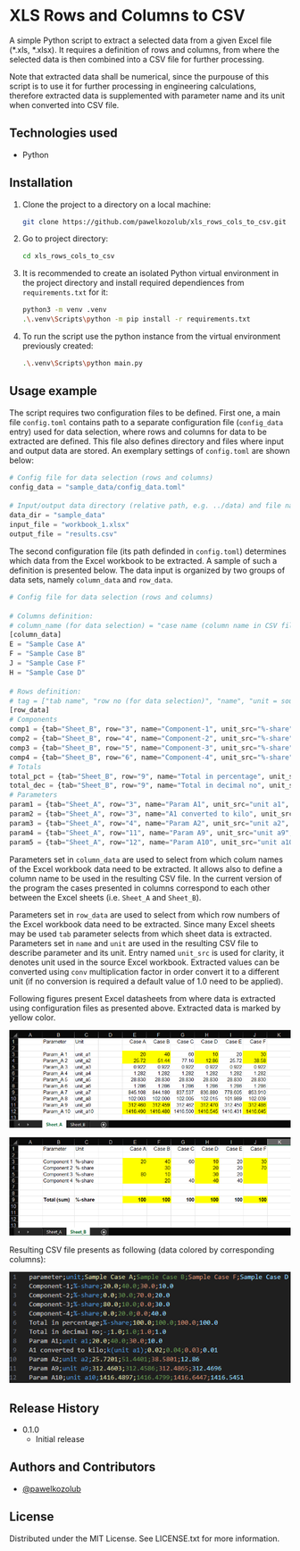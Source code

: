 # XLS Rows and Columns to CSV
A simple Python script to extract a selected data from a given Excel file (*.xls, *.xlsx). It requires a definition of rows and columns, from where the selected data is then combined into a CSV file for further processing.

Note that extracted data shall be numerical, since the purpouse of this script is to use it for further processing in engineering calculations, therefore extracted data is supplemented with parameter name and its unit when converted into CSV file.

## Technologies used
* Python

## Installation
1. Clone the project to a directory on a local machine:
    ```sh
    git clone https://github.com/pawelkozolub/xls_rows_cols_to_csv.git
    ```
2. Go to project directory:
    ```sh
    cd xls_rows_cols_to_csv
    ```
3. It is recommended to create an isolated Python virtual environment in the project directory and install required dependiences from `requirements.txt` for it: 
    ```sh
    python3 -m venv .venv
    .\.venv\Scripts\python -m pip install -r requirements.txt
    ```
4. To run the script use the python instance from the virtual environment previously created:
    ```sh
    .\.venv\Scripts\python main.py
    ```

## Usage example
The script requires two configuration files to be defined. First one, a main file `config.toml` contains path to a separate configuration file (`config_data` entry) used for data selection, where rows and columns for data to be extracted are defined. This file also defines directory and files where input and output data are stored. An exemplary settings of `config.toml` are shown below:

```python
# Config file for data selection (rows and columns)
config_data = "sample_data/config_data.toml"

# Input/output data directory (relative path, e.g. ../data) and file names
data_dir = "sample_data"
input_file = "workbook_1.xlsx"
output_file = "results.csv"
```

The second configuration file (its path definded in `config.toml`) determines which data from the Excel workbook to be extracted. A sample of such a definition is presented below. The data input is organized by two groups of data sets, namely `column_data` and `row_data`. 

```python
# Config file for data selection (rows and columns)

# Columns definition:
# column_name (for data selection) = "case name (column name in CSV file)"
[column_data]
E = "Sample Case A"
F = "Sample Case B"
J = "Sample Case F"
H = "Sample Case D"

# Rows definition: 
# tag = ["tab name", "row no (for data selection)", "name", "unit = source unit", conversion (multiplier, 1.0 if no conversion), "unit after conversion"
[row_data]
# Components
comp1 = {tab="Sheet_B", row="3", name="Component-1", unit_src="%-share", conv=1.0, unit="%-share"}
comp2 = {tab="Sheet_B", row="4", name="Component-2", unit_src="%-share", conv=1.0, unit="%-share"}
comp3 = {tab="Sheet_B", row="5", name="Component-3", unit_src="%-share", conv=1.0, unit="%-share"}
comp4 = {tab="Sheet_B", row="6", name="Component-4", unit_src="%-share", conv=1.0, unit="%-share"}
# Totals
total_pct = {tab="Sheet_B", row="9", name="Total in percentage", unit_src="%-share", conv=1.0, unit="%-share"}
total_dec = {tab="Sheet_B", row="9", name="Total in decimal no", unit_src="%-share", conv=0.01, unit="-"}
# Parameters
param1 = {tab="Sheet_A", row="3", name="Param A1", unit_src="unit a1", conv=1.0, unit="unit a1"}
param2 = {tab="Sheet_A", row="3", name="A1 converted to kilo", unit_src="unit a1", conv=0.001, unit="k(unit a1)"}
param3 = {tab="Sheet_A", row="4", name="Param A2", unit_src="unit a2", conv=1.0, unit="unit a2"}
param4 = {tab="Sheet_A", row="11", name="Param A9", unit_src="unit a9", conv=1.0, unit="unit a9"}
param5 = {tab="Sheet_A", row="12", name="Param A10", unit_src="unit a10", conv=1.0, unit="unit a10"}
```

Parameters set in `column_data` are used to select from which colum names of the Excel workbook data need to be extracted. It allows also to define a column name to be used in the resulting CSV file. In the current version of the program the cases presented in columns correspond to each other between the Excel sheets (i.e. `Sheet_A` and `Sheet_B`). 

Parameters set in `row_data` are used to select from which row numbers of the Excel workbook data need to be extracted. Since many Excel sheets may be used `tab` parameter selects from which sheet data is extracted. Parameters set in  `name` and `unit` are used in the resulting CSV file to describe parameter and its unit. Entry named `unit_src` is used for clarity, it denotes unit used in the source Excel workbook. Extracted values can be converted using `conv` multiplication factor in order convert it to a different unit (if no conversion is required a default value of 1.0 need to be applied).

Following figures present Excel datasheets from where data is extracted using configuration files as presented above. Extracted data is marked by yellow color.

![sheet_a](./docs/assets/sample_input_sheet_a.png)

![sheet_b](./docs/assets/sample_input_sheet_b.png)

Resulting CSV file presents as following (data colored by corresponding columns):

![result_csv](./docs/assets/sample_resulting_csv.png)


## Release History
* 0.1.0
    * Initial release

## Authors and Contributors
* [@pawelkozolub](https://github.com/pawelkozolub)

## License
Distributed under the MIT License. See LICENSE.txt for more information.